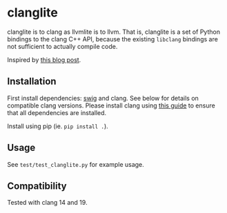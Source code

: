 # clanglite

clanglite is to clang as llvmlite is to llvm. That is, clanglite is a set of
Python bindings to the clang C++ API, because the existing `libclang` bindings
are not sufficient to actually compile code.

Inspired by [this blog post](https://blog.memzero.de/libclang-c-to-llvm-ir/).

## Installation

First install dependencies: [swig](https://www.swig.org) and clang. See below
for details on compatible clang versions. Please install clang using
[this guide](https://apt.llvm.org/) to ensure that all dependencies are
installed.

Install using pip (ie. `pip install .`).

## Usage

See `test/test_clanglite.py` for example usage.

## Compatibility

Tested with clang 14 and 19.

